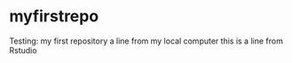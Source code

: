 # myfirstrepo
Testing: my first repository
a line from my local computer
this is a line from Rstudio
